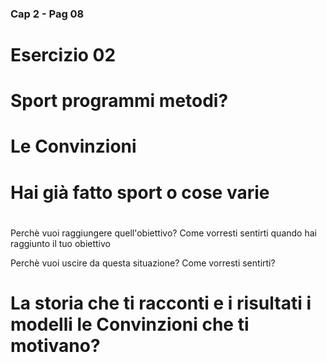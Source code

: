 ###  Cap 2 - Pag 08
# Esercizio 02 



 
# Sport programmi metodi?


# Le Convinzioni 
# Hai già fatto sport o cose varie
# 
Perchè vuoi raggiungere quell'obiettivo?
Come vorresti sentirti quando hai raggiunto il tuo obiettivo

Perchè vuoi uscire da questa situazione?
Come vorresti sentirti?


# La storia che ti racconti e i risultati i modelli le Convinzioni che ti motivano?

<!--stackedit_data:
eyJoaXN0b3J5IjpbMTc0NjI3ODgyNiwxMjM1NzY1NDI1XX0=
-->
